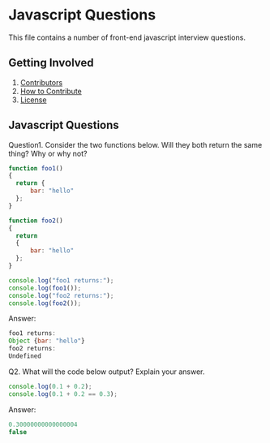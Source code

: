 # Javascript Questions

This file contains a number of front-end javascript interview questions.

## Getting Involved

  1. [Contributors](#contributors)
  1. [How to Contribute](https://github.com/danlex/javascript-questions/edit/master/CONTRIBUTING.md)
  1. [License](https://github.com/danlex/javascript-questions/edit/master/LICENSE.md)

## Javascript Questions
Question1. Consider the two functions below. Will they both return the same thing? Why or why not?
```javascript
function foo1()
{
  return {
      bar: "hello"
  };
}

function foo2()
{
  return
  {
      bar: "hello"
  };
}

console.log("foo1 returns:");
console.log(foo1());
console.log("foo2 returns:");
console.log(foo2());
```
Answer:
```javascript
foo1 returns:
Object {bar: "hello"}
foo2 returns:
Undefined
```

Q2. What will the code below output? Explain your answer.
```javascript
console.log(0.1 + 0.2);
console.log(0.1 + 0.2 == 0.3);
```
Answer:
```javascript
0.30000000000000004
false
```
